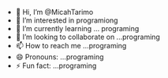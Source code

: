- 👋 Hi, I’m @MicahTarimo
- 👀 I’m interested in programiong
- 🌱 I’m currently learning ... programing
- 💞️ I’m looking to collaborate on ...programing
- 📫 How to reach me ...programing
- 😄 Pronouns: ...programing
- ⚡ Fun fact: ...programing

<!---
MicahTarimo/MicahTarimo is a ✨ special ✨ repository because its `README.md` (this file) appears on your GitHub profile.
You can click the Preview link to take a look at your changes.
--->
